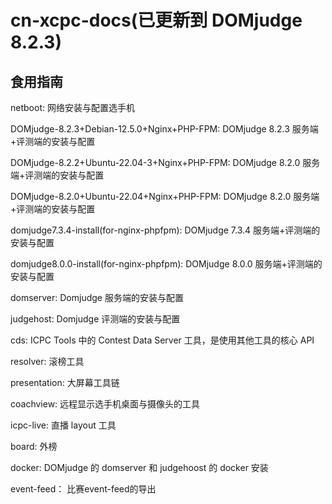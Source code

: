 # cn-xcpc-docs(已更新到 DOMjudge 8.2.3)

## 食用指南

netboot: 网络安装与配置选手机

DOMjudge-8.2.3+Debian-12.5.0+Nginx+PHP-FPM: DOMjudge 8.2.3 服务端+评测端的安装与配置

DOMjudge-8.2.2+Ubuntu-22.04-3+Nginx+PHP-FPM: DOMjudge 8.2.0 服务端+评测端的安装与配置

DOMjudge-8.2.0+Ubuntu-22.04+Nginx+PHP-FPM: DOMjudge 8.2.0 服务端+评测端的安装与配置

domjudge7.3.4-install(for-nginx-phpfpm): DOMjudge 7.3.4 服务端+评测端的安装与配置

domjudge8.0.0-install(for-nginx-phpfpm): DOMjudge 8.0.0 服务端+评测端的安装与配置

domserver: Domjudge 服务端的安装与配置

judgehost: Domjudge 评测端的安装与配置

cds: ICPC Tools 中的 Contest Data Server 工具，是使用其他工具的核心 API

resolver: 滚榜工具

presentation: 大屏幕工具链

coachview: 远程显示选手机桌面与摄像头的工具

icpc-live: 直播 layout 工具

board: 外榜

docker: DOMjudge 的 domserver 和 judgehoost 的 docker 安装

event-feed： 比赛event-feed的导出
